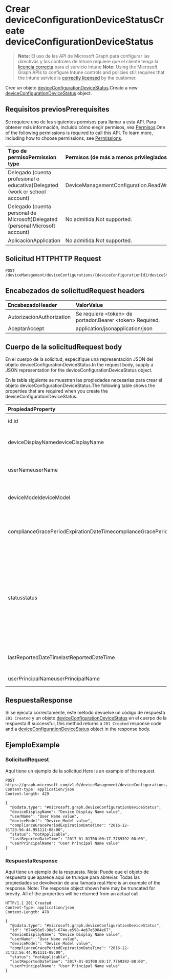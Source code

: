 # <a name="create-deviceconfigurationdevicestatus"></a><span data-ttu-id="1a4ad-101">Crear deviceConfigurationDeviceStatus</span><span class="sxs-lookup"><span data-stu-id="1a4ad-101">Create deviceConfigurationDeviceStatus</span></span>

> <span data-ttu-id="1a4ad-102">**Nota:** El uso de las API de Microsoft Graph para configurar las directivas y los controles de Intune requiere que el cliente tenga la [licencia correcta](https://go.microsoft.com/fwlink/?linkid=839381) para el servicio Intune.</span><span class="sxs-lookup"><span data-stu-id="1a4ad-102">**Note:** Using the Microsoft Graph APIs to configure Intune controls and policies still requires that the Intune service is [correctly licensed](https://go.microsoft.com/fwlink/?linkid=839381) by the customer.</span></span>

<span data-ttu-id="1a4ad-103">Cree un objeto [deviceConfigurationDeviceStatus](../resources/intune_deviceconfig_deviceconfigurationdevicestatus.md).</span><span class="sxs-lookup"><span data-stu-id="1a4ad-103">Create a new [deviceConfigurationDeviceStatus](../resources/intune_deviceconfig_deviceconfigurationdevicestatus.md) object.</span></span>
## <a name="prerequisites"></a><span data-ttu-id="1a4ad-104">Requisitos previos</span><span class="sxs-lookup"><span data-stu-id="1a4ad-104">Prerequisites</span></span>
<span data-ttu-id="1a4ad-p101">Se requiere uno de los siguientes permisos para llamar a esta API. Para obtener más información, incluido cómo elegir permisos, vea [Permisos](../../../concepts/permissions_reference.md).</span><span class="sxs-lookup"><span data-stu-id="1a4ad-p101">One of the following permissions is required to call this API. To learn more, including how to choose permissions, see [Permissions](../../../concepts/permissions_reference.md).</span></span>

|<span data-ttu-id="1a4ad-107">Tipo de permiso</span><span class="sxs-lookup"><span data-stu-id="1a4ad-107">Permission type</span></span>|<span data-ttu-id="1a4ad-108">Permisos (de más a menos privilegiados)</span><span class="sxs-lookup"><span data-stu-id="1a4ad-108">Permissions (from most to least privileged)</span></span>|
|:---|:---|
|<span data-ttu-id="1a4ad-109">Delegado (cuenta profesional o educativa)</span><span class="sxs-lookup"><span data-stu-id="1a4ad-109">Delegated (work or school account)</span></span>|<span data-ttu-id="1a4ad-110">DeviceManagementConfiguration.ReadWrite.All</span><span class="sxs-lookup"><span data-stu-id="1a4ad-110">DeviceManagementConfiguration.ReadWrite.All</span></span>|
|<span data-ttu-id="1a4ad-111">Delegado (cuenta personal de Microsoft)</span><span class="sxs-lookup"><span data-stu-id="1a4ad-111">Delegated (personal Microsoft account)</span></span>|<span data-ttu-id="1a4ad-112">No admitida.</span><span class="sxs-lookup"><span data-stu-id="1a4ad-112">Not supported.</span></span>|
|<span data-ttu-id="1a4ad-113">Aplicación</span><span class="sxs-lookup"><span data-stu-id="1a4ad-113">Application</span></span>|<span data-ttu-id="1a4ad-114">No admitida.</span><span class="sxs-lookup"><span data-stu-id="1a4ad-114">Not supported.</span></span>|

## <a name="http-request"></a><span data-ttu-id="1a4ad-115">Solicitud HTTP</span><span class="sxs-lookup"><span data-stu-id="1a4ad-115">HTTP Request</span></span>
<!-- {
  "blockType": "ignored"
}
-->
``` http
POST /deviceManagement/deviceConfigurations/{deviceConfigurationId}/deviceStatuses
```

## <a name="request-headers"></a><span data-ttu-id="1a4ad-116">Encabezados de solicitud</span><span class="sxs-lookup"><span data-stu-id="1a4ad-116">Request headers</span></span>
|<span data-ttu-id="1a4ad-117">Encabezado</span><span class="sxs-lookup"><span data-stu-id="1a4ad-117">Header</span></span>|<span data-ttu-id="1a4ad-118">Valor</span><span class="sxs-lookup"><span data-stu-id="1a4ad-118">Value</span></span>|
|:---|:---|
|<span data-ttu-id="1a4ad-119">Autorización</span><span class="sxs-lookup"><span data-stu-id="1a4ad-119">Authorization</span></span>|<span data-ttu-id="1a4ad-120">Se requiere &lt;token&gt; de portador.</span><span class="sxs-lookup"><span data-stu-id="1a4ad-120">Bearer &lt;token&gt; Required.</span></span>|
|<span data-ttu-id="1a4ad-121">Aceptar</span><span class="sxs-lookup"><span data-stu-id="1a4ad-121">Accept</span></span>|<span data-ttu-id="1a4ad-122">application/json</span><span class="sxs-lookup"><span data-stu-id="1a4ad-122">application/json</span></span>|

## <a name="request-body"></a><span data-ttu-id="1a4ad-123">Cuerpo de la solicitud</span><span class="sxs-lookup"><span data-stu-id="1a4ad-123">Request body</span></span>
<span data-ttu-id="1a4ad-124">En el cuerpo de la solicitud, especifique una representación JSON del objeto deviceConfigurationDeviceStatus.</span><span class="sxs-lookup"><span data-stu-id="1a4ad-124">In the request body, supply a JSON representation for the deviceConfigurationDeviceStatus object.</span></span>

<span data-ttu-id="1a4ad-125">En la tabla siguiente se muestran las propiedades necesarias para crear el objeto deviceConfigurationDeviceStatus.</span><span class="sxs-lookup"><span data-stu-id="1a4ad-125">The following table shows the properties that are required when you create the deviceConfigurationDeviceStatus.</span></span>

|<span data-ttu-id="1a4ad-126">Propiedad</span><span class="sxs-lookup"><span data-stu-id="1a4ad-126">Property</span></span>|<span data-ttu-id="1a4ad-127">Tipo</span><span class="sxs-lookup"><span data-stu-id="1a4ad-127">Type</span></span>|<span data-ttu-id="1a4ad-128">Descripción</span><span class="sxs-lookup"><span data-stu-id="1a4ad-128">Description</span></span>|
|:---|:---|:---|
|<span data-ttu-id="1a4ad-129">id.</span><span class="sxs-lookup"><span data-stu-id="1a4ad-129">id</span></span>|<span data-ttu-id="1a4ad-130">Cadena</span><span class="sxs-lookup"><span data-stu-id="1a4ad-130">String</span></span>|<span data-ttu-id="1a4ad-131">Clave de la entidad.</span><span class="sxs-lookup"><span data-stu-id="1a4ad-131">Key of the entity.</span></span>|
|<span data-ttu-id="1a4ad-132">deviceDisplayName</span><span class="sxs-lookup"><span data-stu-id="1a4ad-132">deviceDisplayName</span></span>|<span data-ttu-id="1a4ad-133">Cadena</span><span class="sxs-lookup"><span data-stu-id="1a4ad-133">String</span></span>|<span data-ttu-id="1a4ad-134">Nombre de dispositivo de DevicePolicyStatus.</span><span class="sxs-lookup"><span data-stu-id="1a4ad-134">Device name of the DevicePolicyStatus.</span></span>|
|<span data-ttu-id="1a4ad-135">userName</span><span class="sxs-lookup"><span data-stu-id="1a4ad-135">userName</span></span>|<span data-ttu-id="1a4ad-136">Cadena</span><span class="sxs-lookup"><span data-stu-id="1a4ad-136">String</span></span>|<span data-ttu-id="1a4ad-137">El nombre de usuario que se está notificando</span><span class="sxs-lookup"><span data-stu-id="1a4ad-137">The User Name that is being reported</span></span>|
|<span data-ttu-id="1a4ad-138">deviceModel</span><span class="sxs-lookup"><span data-stu-id="1a4ad-138">deviceModel</span></span>|<span data-ttu-id="1a4ad-139">Cadena</span><span class="sxs-lookup"><span data-stu-id="1a4ad-139">String</span></span>|<span data-ttu-id="1a4ad-140">El modelo de dispositivo que se está notificando</span><span class="sxs-lookup"><span data-stu-id="1a4ad-140">The device model that is being reported</span></span>|
|<span data-ttu-id="1a4ad-141">complianceGracePeriodExpirationDateTime</span><span class="sxs-lookup"><span data-stu-id="1a4ad-141">complianceGracePeriodExpirationDateTime</span></span>|<span data-ttu-id="1a4ad-142">DateTimeOffset</span><span class="sxs-lookup"><span data-stu-id="1a4ad-142">DateTimeOffset</span></span>|<span data-ttu-id="1a4ad-143">La fecha y hora en que expira el período de gracia de cumplimiento del dispositivo</span><span class="sxs-lookup"><span data-stu-id="1a4ad-143">The DateTime when device compliance grace period expires</span></span>|
|<span data-ttu-id="1a4ad-144">status</span><span class="sxs-lookup"><span data-stu-id="1a4ad-144">status</span></span>|[<span data-ttu-id="1a4ad-145">complianceStatus</span><span class="sxs-lookup"><span data-stu-id="1a4ad-145">complianceStatus</span></span>](../resources/intune_shared_compliancestatus.md)|<span data-ttu-id="1a4ad-p102">Estado de cumplimiento del informe de directiva. Los valores posibles son: `unknown`, `notApplicable`, `compliant`, `remediated`, `nonCompliant`, `error`, `conflict`, `notAssigned`.</span><span class="sxs-lookup"><span data-stu-id="1a4ad-p102">Compliance status of the policy report. The possible values are: `unknown`, `notApplicable`, `compliant`, `remediated`, `nonCompliant`, `error`, `conflict`.</span></span>|
|<span data-ttu-id="1a4ad-148">lastReportedDateTime</span><span class="sxs-lookup"><span data-stu-id="1a4ad-148">lastReportedDateTime</span></span>|<span data-ttu-id="1a4ad-149">DateTimeOffset</span><span class="sxs-lookup"><span data-stu-id="1a4ad-149">DateTimeOffset</span></span>|<span data-ttu-id="1a4ad-150">Fecha y hora de la última modificación del informe de directiva.</span><span class="sxs-lookup"><span data-stu-id="1a4ad-150">Last modified date time of the policy report.</span></span>|
|<span data-ttu-id="1a4ad-151">userPrincipalName</span><span class="sxs-lookup"><span data-stu-id="1a4ad-151">userPrincipalName</span></span>|<span data-ttu-id="1a4ad-152">Cadena</span><span class="sxs-lookup"><span data-stu-id="1a4ad-152">String</span></span>|<span data-ttu-id="1a4ad-153">Nombre principal del usuario.</span><span class="sxs-lookup"><span data-stu-id="1a4ad-153">UserPrincipalName.</span></span>|



## <a name="response"></a><span data-ttu-id="1a4ad-154">Respuesta</span><span class="sxs-lookup"><span data-stu-id="1a4ad-154">Response</span></span>
<span data-ttu-id="1a4ad-155">Si se ejecuta correctamente, este método devuelve un código de respuesta `201 Created` y un objeto [deviceConfigurationDeviceStatus](../resources/intune_deviceconfig_deviceconfigurationdevicestatus.md) en el cuerpo de la respuesta.</span><span class="sxs-lookup"><span data-stu-id="1a4ad-155">If successful, this method returns a `201 Created` response code and a [deviceConfigurationDeviceStatus](../resources/intune_deviceconfig_deviceconfigurationdevicestatus.md) object in the response body.</span></span>

## <a name="example"></a><span data-ttu-id="1a4ad-156">Ejemplo</span><span class="sxs-lookup"><span data-stu-id="1a4ad-156">Example</span></span>
### <a name="request"></a><span data-ttu-id="1a4ad-157">Solicitud</span><span class="sxs-lookup"><span data-stu-id="1a4ad-157">Request</span></span>
<span data-ttu-id="1a4ad-158">Aquí tiene un ejemplo de la solicitud.</span><span class="sxs-lookup"><span data-stu-id="1a4ad-158">Here is an example of the request.</span></span>
``` http
POST https://graph.microsoft.com/v1.0/deviceManagement/deviceConfigurations/{deviceConfigurationId}/deviceStatuses
Content-type: application/json
Content-length: 429

{
  "@odata.type": "#microsoft.graph.deviceConfigurationDeviceStatus",
  "deviceDisplayName": "Device Display Name value",
  "userName": "User Name value",
  "deviceModel": "Device Model value",
  "complianceGracePeriodExpirationDateTime": "2016-12-31T23:56:44.951111-08:00",
  "status": "notApplicable",
  "lastReportedDateTime": "2017-01-01T00:00:17.7769392-08:00",
  "userPrincipalName": "User Principal Name value"
}
```

### <a name="response"></a><span data-ttu-id="1a4ad-159">Respuesta</span><span class="sxs-lookup"><span data-stu-id="1a4ad-159">Response</span></span>
<span data-ttu-id="1a4ad-p103">Aquí tiene un ejemplo de la respuesta. Nota: Puede que el objeto de respuesta que aparece aquí se trunque para abreviar. Todas las propiedades se devolverán de una llamada real.</span><span class="sxs-lookup"><span data-stu-id="1a4ad-p103">Here is an example of the response. Note: The response object shown here may be truncated for brevity. All of the properties will be returned from an actual call.</span></span>
``` http
HTTP/1.1 201 Created
Content-Type: application/json
Content-Length: 478

{
  "@odata.type": "#microsoft.graph.deviceConfigurationDeviceStatus",
  "id": "674e98e5-98e5-674e-e598-4e67e5984e67",
  "deviceDisplayName": "Device Display Name value",
  "userName": "User Name value",
  "deviceModel": "Device Model value",
  "complianceGracePeriodExpirationDateTime": "2016-12-31T23:56:44.951111-08:00",
  "status": "notApplicable",
  "lastReportedDateTime": "2017-01-01T00:00:17.7769392-08:00",
  "userPrincipalName": "User Principal Name value"
}
```








